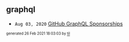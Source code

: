 ## graphql


* <code>Aug 03, 2020</code> [GitHub GraphQL Sponsorships](2020-08-03T11-03-49-graphql_sponsorships.md)

<sup><sub>generated 26 Feb 2021 18:03:03 by <a href='https://github.com/senorprogrammer/til'>til</a></sub></sup>
